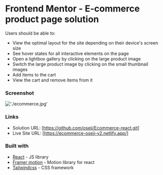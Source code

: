 # Frontend Mentor - E-commerce product page solution

Users should be able to:

- View the optimal layout for the site depending on their device's screen size
- See hover states for all interactive elements on the page
- Open a lightbox gallery by clicking on the large product image
- Switch the large product image by clicking on the small thumbnail images
- Add items to the cart
- View the cart and remove items from it

### Screenshot

!['./ecommerce.jpg']('./ecommerce.jpg')

### Links

- Solution URL: [https://github.com/oseji/Ecommerce-react.git]
- Live Site URL: [https://ecommerce-oseji-v2.netlify.app/]

### Built with

- [React](https://reactjs.org/) - JS library
- [Framer motion](https://www.framer.com/motion/) - Motion library for react
- [Tailwindcss](https://tailwindcss.com/) - CSS framework
